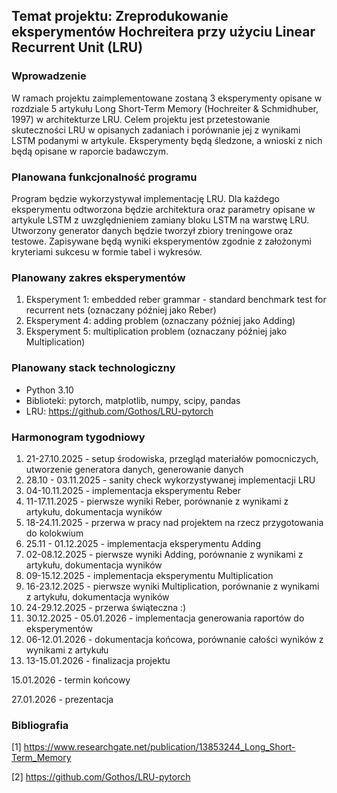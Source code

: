 ## Temat projektu: Zreprodukowanie eksperymentów Hochreitera przy użyciu Linear Recurrent Unit (LRU)

### Wprowadzenie

W ramach projektu zaimplementowane zostaną 3 eksperymenty opisane 
w rozdziale 5 artykułu 
Long Short-Term Memory (Hochreiter & Schmidhuber, 1997) 
w architekturze LRU. Celem projektu jest przetestowanie skuteczności LRU
w opisanych zadaniach i porównanie jej z wynikami LSTM podanymi w artykule. 
Eksperymenty będą śledzone, a wnioski z nich będą opisane w raporcie badawczym.

### Planowana funkcjonalność programu

Program będzie wykorzystywał implementację LRU. Dla każdego eksperymentu 
odtworzona będzie architektura oraz parametry opisane w artykule LSTM 
z uwzględnieniem zamiany bloku LSTM na warstwę LRU. 
Utworzony generator danych będzie tworzył zbiory treningowe oraz testowe. 
Zapisywane będą wyniki eksperymentów zgodnie z założonymi kryteriami sukcesu 
w formie tabel i wykresów.

### Planowany zakres eksperymentów

1. Eksperyment 1: embedded reber grammar - standard benchmark test for recurrent nets (oznaczany później jako Reber)
2. Eksperyment 4: adding problem (oznaczany później jako Adding)
3. Eksperyment 5: multiplication problem (oznaczany później jako Multiplication)

### Planowany stack technologiczny

* Python 3.10 
* Biblioteki: pytorch, matplotlib, numpy, scipy, pandas
* LRU: https://github.com/Gothos/LRU-pytorch

### Harmonogram tygodniowy
1. 21-27.10.2025 - setup środowiska, przegląd materiałów pomocniczych, utworzenie generatora danych, generowanie danych
2. 28.10 - 03.11.2025 - sanity check wykorzystywanej implementacji LRU
3. 04-10.11.2025 - implementacja eksperymentu Reber
4. 11-17.11.2025 - pierwsze wyniki Reber, porównanie z wynikami z artykułu, dokumentacja wyników
5. 18-24.11.2025 - przerwa w pracy nad projektem na rzecz przygotowania do kolokwium
6. 25.11 - 01.12.2025 - implementacja eksperymentu Adding
7. 02-08.12.2025 - pierwsze wyniki Adding, porównanie z wynikami z artykułu, dokumentacja wyników
8. 09-15.12.2025 - implementacja eksperymentu Multiplication
9. 16-23.12.2025 - pierwsze wyniki Multiplication, porównanie z wynikami z artykułu, dokumentacja wyników
10. 24-29.12.2025 - przerwa świąteczna :)
11. 30.12.2025 - 05.01.2026 - implementacja generowania raportów do eksperymentów
12. 06-12.01.2026 - dokumentacja końcowa, porównanie całości wyników z wynikami z artykułu
13. 13-15.01.2026 - finalizacja projektu

15.01.2026 - termin końcowy

27.01.2026 - prezentacja

### Bibliografia

[1] https://www.researchgate.net/publication/13853244_Long_Short-Term_Memory

[2] https://github.com/Gothos/LRU-pytorch